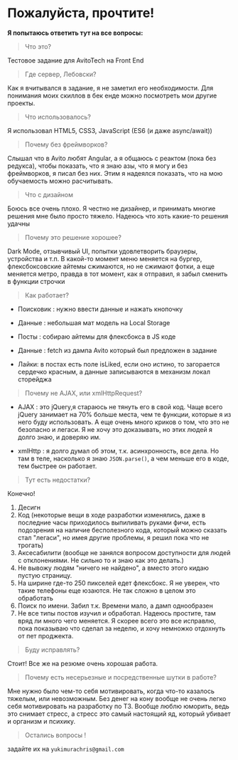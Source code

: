 # Пожалуйста, прочтите!
 **Я попытаюсь ответить тут на все вопросы:**


>Что это?

Тестовое задание для AvitoTech на Front End
>Где сервер, Лебовски?

Как я вчитывался в задание, я не заметил его необходимости. Для понимания моих скиллов в бек енде можно посмотреть мои другие проекты.

>Что использовалось?

Я использовал HTML5, CSS3, JavaScript (ES6 (и даже async/await))
>Почему без фреймворков?

Слышал что в Avito любят Angular, а я общаюсь с реактом (пока без редукса), чтобы показать, что я знаю 
азы, что я могу и без фреймворков, я писал без них.
Этим я надеялся показать, что на мою обучаемость можно расчитывать. 
>Что с дизайном

Боюсь все очень плохо. Я честно не дизайнер, и принимать многие решения мне было просто тяжело. Надеюсь что хоть какие-то решения удачны
>Почему это решение хорошее?

Dark Mode, отзывчивый UI, попытки удовлетворить браузеры, устройства и т.п.
В какой-то момент меню меняется на бургер,
флексбоксовские айтемы сжимаются, но не сжимают фотки, а еще меняется метро, правда в тот момент, как я отправил, я забыл сменить в функции строчки

>Как работает? 

+ Поисковик :
нужно ввести данные и нажать кнопочку

+ Данные : небольшая мат модель на Local Storage

+ Посты : собираю айтемы для флексбокса в JS коде

+ Данные : fetch из дампа Avito который был предложен в задание

+ Лайки: в постах есть поле isLiked, если оно истино, то загорается сердечко красным, а данные записываются в механизм локал сторейджа

> Почему не AJAX, или xmlHttpRequest?

* AJAX : это jQuery,я стараюсь не тянуть его в свой код. Чаще всего jQuery занимает на 70% больше места, чем те функции, которые я из него буду использовать.
А еще очень много криков о том, что это не безопасно и легаси.
Я не хочу это доказывать, но этих людей я долго знаю, и доверяю им.

* xmlHttp : я долго думал об этом, т.к. асинхронность, все дела. Но там в теле, насколько я знаю
`JSON.parse()`, а чем меньше его в коде, тем быстрее он работает.

>Тут есть недостатки?

Конечно! 
1. Десигн
2. Код (некоторые вещи в ходе разработки изменялись, даже в последние часы приходилось выпиливать руками фичи, есть подозрения на наличие бесполезного кода, который можно сказать стал "легаси", но имея другие проблемы, я решил пока что не трогать)
3. Аксесабилити (вообще не занялся вопросом доступности для людей с отклонениями.  Не сильно то и знаю как это делать.)
4. Не вывожу людям "ничего не найдено", а вместо этого кидаю пустую страницу.
5. На ширине где-то 250 пикселей едет флексбокс. Я не уверен, что такие телефоны еще юзаются. Не так сложно в целом это обработать
6. Поиск по имени. Забил т.к. Времени мало, а дамп однообразен
7. Не все типы постов изучил и обработал. Надеюсь простите, там вряд ли много чего меняется. 
Я скорее всего это все исправлю, пока показываю что сделал за неделю, и хочу немножко отдохнуть от пет проджекта.
>Буду исправлять? 

Стоит! Все же на резюме очень хорошая работа.

> Почему есть несерьезные и посредственные шутки в работе? 

Мне нужно было чем-то себя мотивировать, когда что-то казалось тяжелым, или невозможным. Без денег на кону вообще не очень легко себя мотивировать на разработку по ТЗ.
Вообще люблю юморить, ведь это снимает стресс, а стресс это самый настоящий яд, который убивает и организм и психику.
> Остались вопросы !

задайте их на `yukimurachris@gmail.com`
